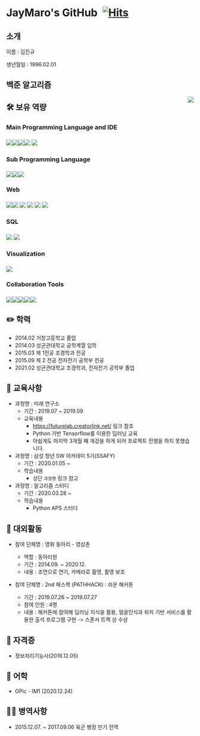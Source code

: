 # JayMaro's GitHub&nbsp; [![Hits](https://hits.seeyoufarm.com/api/count/incr/badge.svg?url=https%3A%2F%2Fgithub.com%2FJayMaro&count_bg=%2379C83D&title_bg=%23555555&icon=&icon_color=%23E7E7E7&title=hits&edge_flat=false)](https://hits.seeyoufarm.com)



## 소개

이름 : 김진규

생년월일 : 1996.02.01

## 백준 알고리즘
<img align='right' src="http://mazassumnida.wtf/api/v2/generate_badge?boj=maro0201">

## :hammer_and_wrench: 보유 역량

### Main Programming Language and IDE

### <img src="https://img.shields.io/badge/Python-3766AB?style=flat-square&logo=Python&logoColor=white"/><img src="https://img.shields.io/badge/Visual Studio Code-007ACC?style=flat-square&logo=Visual-Studio-Code&logoColor=white"/><img src="https://img.shields.io/badge/PyCharm-000000?style=flat-square&logo=PyCharm&logoColor=white"/><img src="https://img.shields.io/badge/Jupyter Notebook-F37626?style=flat-square&logo=Jupyter&logoColor=white"/> <img src="https://img.shields.io/badge/Google Colab-F9AB00?style=flat-square&logo=Google-Colab&logoColor=white"/>    

### Sub Programming Language

### <img src="https://img.shields.io/badge/C-A8B9CC?style=flat-square&logo=C&logoColor=white"/><img src="https://img.shields.io/badge/C++ & Csharp-00599C?style=flat-square&logo=C#&logoColor=white"/><img src="https://img.shields.io/badge/Java-007396?style=flat-square&logo=JAVA#&logoColor=white"/>

### Web 

### <img src="https://img.shields.io/badge/HTML5-E34F26?style=flat-square&logo=HTML5&logoColor=white"/><img src="https://img.shields.io/badge/CSS3-1572B6?style=flat-square&logo=CSS3&logoColor=white"/> <img src="https://img.shields.io/badge/JavaScript-F7DF1E?style=flat-square&logo=JavaScript&logoColor=white"/>  <img src="https://img.shields.io/badge/Bootstrap-7952B3?style=flat-square&logo=Bootstrap&logoColor=white"/> <img src="https://img.shields.io/badge/Django-092E20?style=flat-square&logo=Django&logoColor=white"/> <img src="https://img.shields.io/badge/Vue.js-4FC08D?style=flat-square&logo=Vue.js&logoColor=white"/>  

### SQL  

### <img src="https://img.shields.io/badge/SQLite-003B57?style=flat-square&logo=SQLite&logoColor=white"/> <img src="https://img.shields.io/badge/MySQL-4479A1?style=flat-square&logo=MySQL&logoColor=white"/>

### Visualization   

### <img src="https://img.shields.io/badge/Qgis-589632?style=flat-square&logo=Qgis&logoColor=white"/> 

### Collaboration Tools  

### <img src="https://img.shields.io/badge/Git-F05032?style=flat-square&logo=Git&logoColor=white"/><img src="https://img.shields.io/badge/GitLab-FCA121?style=flat-square&logo=GitLab&logoColor=white"/><img src="https://img.shields.io/badge/GitHub-181717?style=flat-square&logo=GitHub&logoColor=white"/><img src="https://img.shields.io/badge/Notion-000000?style=flat-square&logo=Notion&logoColor=white"/><img src="https://img.shields.io/badge/Mattermost-0072C6?style=flat-square&logo=Mattermost&logoColor=white"/>



## :pencil2: 학력

- 2014.02 거창고등학교 졸업
- 2014.03 성균관대학교 공학계열 입학
- 2015.03 제 1전공 조경학과 전공
- 2015.09 제 2 전공 전자전기 공학부 전공
- 2021.02 성균관대학교 조경학과, 전자전기 공학부 졸업



## :book: 교육사항

- 과정명 : 미래 연구소
  - 기간 : 2019.07 ~ 2019.09
  - 교육내용
    - https://futurelab.creatorlink.net/ 링크 참조
    - Python 기반 Tensorflow를 이용한 딥러닝 교육
    - 아쉽게도 마지막 3개월 째 개강을 하게 되어 프로젝트 진행을 하지 못했습니다.
- 과정명 : 삼성 청년 SW 아카데미 5기(SSAFY)
  - 기간 : 2020.01.05 ~
  - 학습내용
    - 상단 `과정명` 링크 참고
- 과정명 : 알고리즘 스터디
  - 기간 : 2020.03.28 ~
  - 학습내용
    - Python APS 스터디



## :runner: 대외활동

- 참여 단체명 : 영화 동아리 - 영상촌

  - 역할 : 동아리원
  - 기간 : 2014.09. ~ 2020.12.
  - 내용 : 조연으로 연기, 카메라로 촬영, 촬영 보조

  

- 참여 단체명 : 2nd 패스핵 (PATHHACK) : 쉬운 해커톤

  - 기간 : 2019.07.26 ~ 2019.07.27
  - 참여 인원 : 4명
  - 내용 : 해커톤에 참여해 딥러닝 지식을 활용, 얼굴인식과 위치 기반 서비스를 활용한 출석 프로그램 구현 -> 스폰서 트랙 상 수상



## :page_facing_up: 자격증

- 정보처리기능사(2016.12.05)



## :orange_book: 어학

- OPic - IM1 (2020.12.24)



## 💂‍♂️ 병역사항

- 2015.12.07. ~ 2017.09.06 육군 병장 만기 전역
